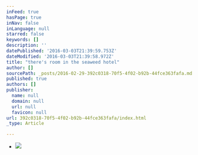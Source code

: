 ```yaml
---
inFeed: true
hasPage: true
inNav: false
inLanguage: null
starred: false
keywords: []
description: ''
datePublished: '2016-03-03T21:39:59.753Z'
dateModified: '2016-03-03T21:39:58.972Z'
title: "there's room in the seaweed hotel"
author: []
sourcePath: _posts/2016-02-29-392c0318-70f5-4f02-b92b-44fce363fafa.md
published: true
authors: []
publisher:
  name: null
  domain: null
  url: null
  favicon: null
url: 392c0318-70f5-4f02-b92b-44fce363fafa/index.html
_type: Article

---
```

* ![](https://the-grid-user-content.s3-us-west-2.amazonaws.com/7ad8f4df-df64-4d1a-89a3-59637671c38b.jpg)